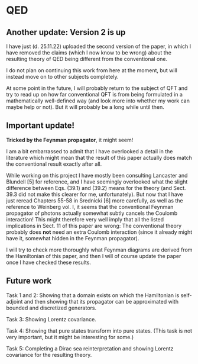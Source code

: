 # QED

## Another update: Version 2 is up

I have just (d. 25.11.22) uploaded the second version of the paper, in which I have removed the claims (which I now know to be wrong) about the resulting theory of QED being different from the conventional one.

I do not plan on continuing this work from here at the moment, but will instead move on to other subjects completely. 

At some point in the future, I will probably return to the subject of QFT and try to read up on how far conventional QFT is from being formulated in a mathematically well-defined way (and look more into whether my work can maybe help or not). But it will probably be a long while until then. 



## Important update!

**Tricked by the Feynman propagator**, it might seem! 

I am a bit embarrassed to admit that I have overlooked a detail in the literature which might mean that the result of this paper actually does match the conventional result exactly after all. 

While working on this project I have mostly been consulting Lancaster and Blundell [5] for reference, and I have seemingly overlooked what the slight difference between Eqs. (39.1) and (39.2) means for the theory (and Sect. 39.3 did not make this clearer for me, unfortunately). But now that I have just reread Chapters 55-58 in Srednicki [6] more carefully, as well as the reference to Weinberg vol. I, it seems that the conventional Feynman propagator of photons actually somewhat subtly cancels the Coulomb interaction! This might therefore very well imply that all the listed implications in Sect. 11 of this paper are wrong: The conventional theory probably does __not__ need an extra Coulomb interaction (since it already might have it, somewhat hidden in the Feynman propagator). 

I will try to check more thoroughly what Feynman diagrams are derived from the Hamiltonian of this paper, and then I will of course update the paper once I have checked these results.



## Future work

Task 1 and 2: Showing that a domain exists on which the Hamiltonian is self-adjoint and then showing that its propagator can be approximated with bounded and discretized generators. 

Task 3: Showing Lorentz covariance.

Task 4: Showing that pure states transform into pure states. (This task is not very important, but it might be interesting for some.)

Task 5: Completing a Dirac sea reinterpretation and showing Lorentz covariance for the resulting theory.  
